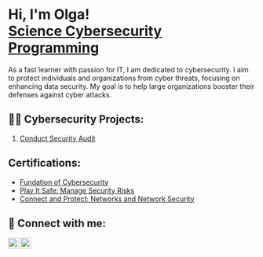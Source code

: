 <h1>Hi, I'm Olga! <br/><a href="https://www.linkedin.com/in/olga-smolira">Science Cybersecurity </a> <a href="https://github.com/cyberolga">Programming</a> </h1>

As a fast learner with passion for IT, I am dedicated to cybersecurity. I aim to protect individuals and organizations from cyber threats, focusing on enhancing data security. My goal is to help large organizations booster their defenses against cyber attacks.

<h2>👨‍💻 Cybersecurity Projects:</h2>

1) <a href="https://github.com/cyberolga/Conduct-Security-Audit/settings/"> Conduct Security Audit </a>

<h2> Certifications: </h2>

- <a href="https://coursera.org/share/ac15983195b39fa2982d5445095a7feb"> Fundation of Cybersecurity </a>
- <a href="https://coursera.org/share/285a7a6f0a6a5323ac400db025a6c720"> Play It Safe: Manage Security Risks </a>
- <a href="https://coursera.org/share/16978c62f62f7b02708031a1a2299ecb"> Connect and Protect: Networks and Network Security </a>

<h2> 🤳 Connect with me:</h2>

[<img align="left" alt="OlgaSmolira | LinkedIn" width="22px" src="https://cdn.jsdelivr.net/npm/simple-icons@v3/icons/linkedin.svg" />][linkedin]
[<img align="left" alt="OlgaSmolira | Instagram" width="22px" src="https://cdn.jsdelivr.net/npm/simple-icons@v3/icons/instagram.svg" />][instagram]

[instagram]: https://www.instagram.com/hello_muon/
[linkedin]: https://linkedin.com/in/olga-smolira

<!--
**cyberolga/cyberolga** is a ✨ _special_ ✨ repository because its `README.md` (this file) appears on your GitHub profile.

Here are some ideas to get you started:

- 🔭 I’m currently working on ...
- 🌱 I’m currently learning ...
- 👯 I’m looking to collaborate on ...
- 🤔 I’m looking for help with ...
- 💬 Ask me about ...
- 📫 How to reach me: ...
- 😄 Pronouns: ...
- ⚡ Fun fact: ...
-->
